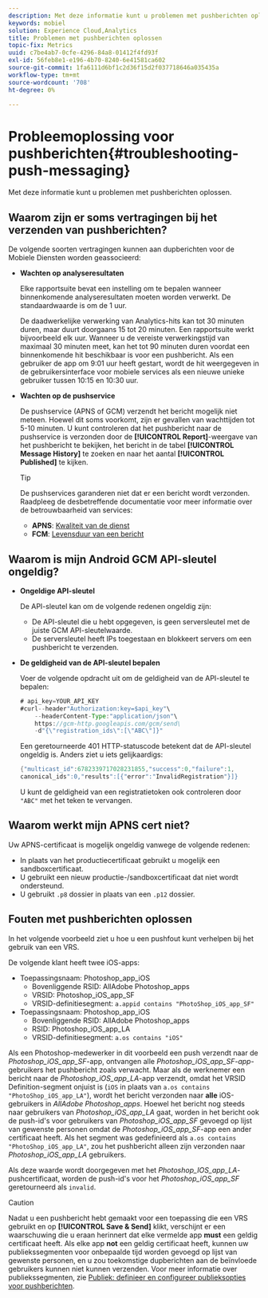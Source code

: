 ```yaml
---
description: Met deze informatie kunt u problemen met pushberichten oplossen.
keywords: mobiel
solution: Experience Cloud,Analytics
title: Problemen met pushberichten oplossen
topic-fix: Metrics
uuid: c7be4ab7-0cfe-4296-84a8-01412f4fd93f
exl-id: 56feb8e1-e196-4b70-8240-6e41581ca602
source-git-commit: 1fa6111d6bf1c2d36f15d2f037718646a035435a
workflow-type: tm+mt
source-wordcount: '708'
ht-degree: 0%

---
```


# Probleemoplossing voor pushberichten{#troubleshooting-push-messaging}

Met deze informatie kunt u problemen met pushberichten oplossen.

## Waarom zijn er soms vertragingen bij het verzenden van pushberichten?

De volgende soorten vertragingen kunnen aan dupberichten voor de Mobiele Diensten worden geassocieerd:

* **Wachten op analyseresultaten**

   Elke rapportsuite bevat een instelling om te bepalen wanneer binnenkomende analyseresultaten moeten worden verwerkt. De standaardwaarde is om de 1 uur.

   De daadwerkelijke verwerking van Analytics-hits kan tot 30 minuten duren, maar duurt doorgaans 15 tot 20 minuten. Een rapportsuite werkt bijvoorbeeld elk uur. Wanneer u de vereiste verwerkingstijd van maximaal 30 minuten meet, kan het tot 90 minuten duren voordat een binnenkomende hit beschikbaar is voor een pushbericht. Als een gebruiker de app om 9:01 uur heeft gestart, wordt de hit weergegeven in de gebruikersinterface voor mobiele services als een nieuwe unieke gebruiker tussen 10:15 en 10:30 uur.

* **Wachten op de pushservice**

   De pushservice (APNS of GCM) verzendt het bericht mogelijk niet meteen. Hoewel dit soms voorkomt, zijn er gevallen van wachttijden tot 5-10 minuten. U kunt controleren dat het pushbericht naar de pushservice is verzonden door de **[!UICONTROL Report]**-weergave van het pushbericht te bekijken, het bericht in de tabel **[!UICONTROL Message History]** te zoeken en naar het aantal **[!UICONTROL Published]** te kijken.

   >[!TIP]
   >
   >De pushservices garanderen niet dat er een bericht wordt verzonden. Raadpleeg de desbetreffende documentatie voor meer informatie over de betrouwbaarheid van services:
   >
   >* **APNS**:  [Kwaliteit van de dienst](https://developer.apple.com/library/content/documentation/NetworkingInternet/Conceptual/RemoteNotificationsPG/APNSOverview.html#//apple_ref/doc/uid/TP40008194-CH8-SW5)
   >* **FCM**:  [Levensduur van een bericht](https://firebase.google.com/docs/cloud-messaging/concept-options#lifetime)


## Waarom is mijn Android GCM API-sleutel ongeldig?

* **Ongeldige API-sleutel**

   De API-sleutel kan om de volgende redenen ongeldig zijn:

   * De API-sleutel die u hebt opgegeven, is geen serversleutel met de juiste GCM API-sleutelwaarde.
   * De serversleutel heeft IPs toegestaan en blokkeert servers om een pushbericht te verzenden.

* **De geldigheid van de API-sleutel bepalen**

   Voer de volgende opdracht uit om de geldigheid van de API-sleutel te bepalen:

   ```java
   # api_key=YOUR_API_KEY
   #curl--header"Authorization:key=$api_key"\
       --headerContent-Type:"application/json"\ 
       https://gcm-http.googleapis.com/gcm/send\
       -d"{\"registration_ids\":[\"ABC\"]}"
   ```

   Een geretourneerde 401 HTTP-statuscode betekent dat de API-sleutel ongeldig is. Anders ziet u iets gelijkaardigs:

   ```java
   {"multicast_id":6782339717028231855,"success":0,"failure":1,
   canonical_ids":0,"results":[{"error":"InvalidRegistration"}]}
   ```

   U kunt de geldigheid van een registratietoken ook controleren door `"ABC"` met het teken te vervangen.

## Waarom werkt mijn APNS cert niet?

Uw APNS-certificaat is mogelijk ongeldig vanwege de volgende redenen:

* In plaats van het productiecertificaat gebruikt u mogelijk een sandboxcertificaat.
* U gebruikt een nieuw productie-/sandboxcertificaat dat niet wordt ondersteund.
* U gebruikt `.p8` dossier in plaats van een `.p12` dossier.

## Fouten met pushberichten oplossen

In het volgende voorbeeld ziet u hoe u een pushfout kunt verhelpen bij het gebruik van een VRS.

De volgende klant heeft twee iOS-apps:

* Toepassingsnaam: Photoshop_app_iOS
   * Bovenliggende RSID: AllAdobe Photoshop_apps
   * VRSID: Photoshop_iOS_app_SF
   * VRSID-definitiesegment: `a.appid contains "PhotoShop_iOS_app_SF"`
* Toepassingsnaam: Photoshop_app_iOS
   * Bovenliggende RSID: AllAdobe Photoshop_apps
   * RSID: Photoshop_iOS_app_LA
   * VRSID-definitiesegment: `a.os contains "iOS"`

Als een Photoshop-medewerker in dit voorbeeld een push verzendt naar de *Photoshop_iOS_app_SF*-app, ontvangen alle *Photoshop_iOS_app_SF-app*-gebruikers het pushbericht zoals verwacht. Maar als de werknemer een bericht naar de *Photoshop_iOS_app_LA*-app verzendt, omdat het VRSID Definition-segment onjuist is (`iOS` in plaats van `a.os contains "PhotoShop_iOS_app_LA"`), wordt het bericht verzonden naar **alle** iOS-gebruikers in *AllAdobe Photoshop_apps*. Hoewel het bericht nog steeds naar gebruikers van *Photoshop_iOS_app_LA* gaat, worden in het bericht ook de push-id&#39;s voor gebruikers van *Photoshop_iOS_app_SF* gevoegd op lijst van gewenste personen omdat de *Photoshop_iOS_app_SF*-app een ander certificaat heeft. Als het segment was gedefinieerd als `a.os contains "PhotoShop_iOS_app_LA"`, zou het pushbericht alleen zijn verzonden naar *Photoshop_iOS_app_LA* gebruikers.

Als deze waarde wordt doorgegeven met het *Photoshop_IOS_app_LA*-pushcertificaat, worden de push-id&#39;s voor het *Photoshop_iOS_app_SF* geretourneerd als `invalid`.

>[!CAUTION]
>
>Nadat u een pushbericht hebt gemaakt voor een toepassing die een VRS gebruikt en op **[!UICONTROL Save & Send]** klikt, verschijnt er een waarschuwing die u eraan herinnert dat elke vermelde app **must** een geldig certificaat heeft. Als elke app **not** een geldig certificaat heeft, kunnen uw publiekssegmenten voor onbepaalde tijd worden gevoegd op lijst van gewenste personen, en u zou toekomstige dupberichten aan de beïnvloede gebruikers kunnen niet kunnen verzenden. Voor meer informatie over publiekssegmenten, zie [Publiek: definieer en configureer publieksopties voor pushberichten](/help/using/in-app-messaging/t-create-push-message/c-audience-push-message.md).
